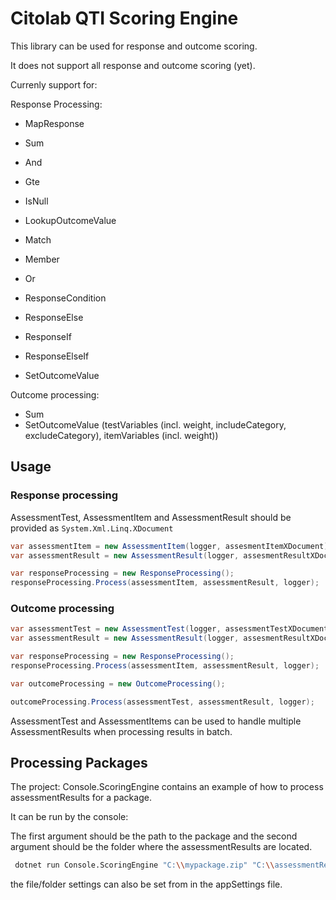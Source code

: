 # Citolab QTI Scoring Engine

This library can be used for response and outcome scoring.

It does not support all response and outcome scoring (yet).

Currenly support for:

Response Processing:

- MapResponse
- Sum

- And
- Gte
- IsNull
- LookupOutcomeValue
- Match
- Member
- Or
- ResponseCondition
- ResponseElse
- ResponseIf
- ResponseElseIf
- SetOutcomeValue

Outcome processing:

- Sum
- SetOutcomeValue (testVariables (incl. weight, includeCategory, excludeCategory), itemVariables (incl. weight))

## Usage

### Response processing

AssessmentTest, AssessmentItem and AssessmentResult should be provided as ```System.Xml.Linq.XDocument```

``` C#
var assessmentItem = new AssessmentItem(logger, assesmentItemXDocument);
var assessmentResult = new AssessmentResult(logger, assesmentResultXDocument);

var responseProcessing = new ResponseProcessing();
responseProcessing.Process(assessmentItem, assessmentResult, logger);
```

### Outcome processing

``` C#
var assessmentTest = new AssessmentTest(logger, assessmentTestXDocument);
var assessmentResult = new AssessmentResult(logger, assesmentResultXDocument);

var responseProcessing = new ResponseProcessing();
responseProcessing.Process(assessmentItem, assessmentResult, logger);

var outcomeProcessing = new OutcomeProcessing();

outcomeProcessing.Process(assessmentTest, assessmentResult, logger);
```

AssessmentTest and AssessmentItems can be used to handle multiple AssessmentResults when processing results in batch.

## Processing Packages

The project: Console.ScoringEngine contains an example of how to process assessmentResults for a package.

It can be run by the console:

The first argument should be the path to the package and the second argument should be the folder where the assessmentResults are located.

``` bash
 dotnet run Console.ScoringEngine "C:\\mypackage.zip" "C:\\assessmentResults
 ```
 the file/folder settings can also be set from in the appSettings file.

 